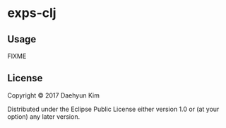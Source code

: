# exps-clj

## Usage

FIXME

## License

Copyright © 2017 Daehyun Kim

Distributed under the Eclipse Public License either version 1.0 or (at
your option) any later version.
